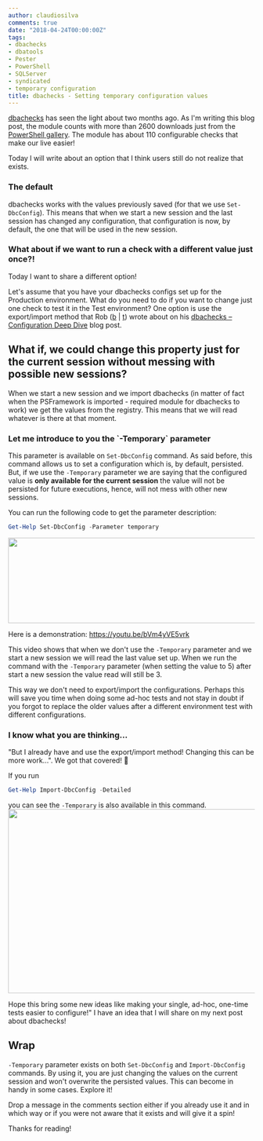 ```yaml
---
author: claudiosilva
comments: true
date: "2018-04-24T00:00:00Z"
tags:
- dbachecks
- dbatools
- Pester
- PowerShell
- SQLServer
- syndicated
- temporary configuration
title: dbachecks - Setting temporary configuration values
---
```

[dbachecks](https://dbachecks.io) has seen the light about two months ago. As I'm writing this blog post, the module counts with more than 2600 downloads just from the <a href="https://www.powershellgallery.com/packages/dbachecks">PowerShell gallery</a>.
The module has about 110 configurable checks that make our live easier!

Today I will write about an option that I think users still do not realize that exists.

<h3>The default</h3>

dbachecks works with the values previously saved (for that we use `Set-DbcConfig`). This means that when we start a new session and the last session has changed any configuration, that configuration is now, by default, the one that will be used in the new session.

<h3>What about if we want to run a check with a different value just once?!</h3>

Today I want to share a different option!

Let's assume that you have your dbachecks configs set up for the Production environment. What do you need to do if you want to change just one check to test it in the Test environment?
One option is use the export/import method that Rob ([b](https://sqldbawithabeard.com/) \| [t](https://twitter.com/sqldbawithbeard)) wrote about on his <a href="https://sqldbawithabeard.com/2018/02/22/dbachecks-configuration-deep-dive/">dbachecks – Configuration Deep Dive</a> blog post.

<h2>What if, we could change this property just for the current session without messing with possible new sessions?</h2>

When we start a new session and we import dbachecks (in matter of fact when the PSFramework is imported - required module for dbachecks to work) we get the values from the registry. This means that we will read whatever is there at that moment.

<h3>Let me introduce to you the `-Temporary` parameter</h3>

This parameter is available on `Set-DbcConfig` command. As said before, this command allows us to set a configuration which is, by default, persisted. But, if we use the `-Temporary` parameter we are saying that the configured value is <strong>only available for the current session</strong> the value will not be persisted for future executions, hence, will not mess with other new sessions.

You can run the following code to get the parameter description:
``` powershell
Get-Help Set-DbcConfig -Parameter temporary
```
<a href="https://claudioessilva.github.io/img/2018/03/temporaryparameter_helpdescription.png"><img src="https://claudioessilva.github.io/img/2018/03/temporaryparameter_helpdescription.png?w=656" alt="" width="656" height="174" class="aligncenter size-large wp-image-1351" /></a>

Here is a demonstration:
https://youtu.be/bVm4yVE5vrk

This video shows that when we don't use the `-Temporary` parameter and we start a new session we will read the last value set up. When we run the command with the `-Temporary` parameter (when setting the value to 5) after start a new session the value read will still be 3.

This way we don't need to export/import the configurations. Perhaps this will save you time when doing some ad-hoc tests and not stay in doubt if you forgot to replace the older values after a different environment test with different configurations.

<h3>I know what you are thinking...</h3>

"But I already have and use the export/import method! Changing this can be more work...".
We got that covered! 💪

If you run
``` powershell
Get-Help Import-DbcConfig -Detailed
```
you can see the `-Temporary` is also available in this command.
<a href="https://claudioessilva.github.io/img/2018/04/gethelp_importdbcconfig_temporaryparameter.png"><img src="https://claudioessilva.github.io/img/2018/04/gethelp_importdbcconfig_temporaryparameter.png?w=656" alt="" width="656" height="375" class="aligncenter size-large wp-image-1356" /></a>

Hope this bring some new ideas like making your single, ad-hoc, one-time tests easier to configure!"
I have an idea that I will share on my next post about dbachecks!

<h2>Wrap</h2>

`-Temporary` parameter exists on both `Set-DbcConfig` and `Import-DbcConfig` commands.
By using it, you are just changing the values on the current session and won't overwrite the persisted values. This can become in handy in some cases.
Explore it!

Drop a message in the comments section either if you already use it and in which way or if you were not aware that it exists and will give it a spin!

Thanks for reading!
